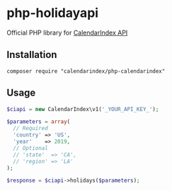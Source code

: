 # php-holidayapi
Official PHP library for [CalendarIndex API](https://www.calendarindex.com)

## Installation

```shell
composer require "calendarindex/php-calendarindex"
```

## Usage

```php
$ciapi = new CalendarIndex\v1('_YOUR_API_KEY_');

$parameters = array(
  // Required
  'country' => 'US',
  'year'    => 2019,
  // Optional
  // 'state'  => 'CA',
  // 'region' => 'LA'
);

$response = $ciapi->holidays($parameters);
```

